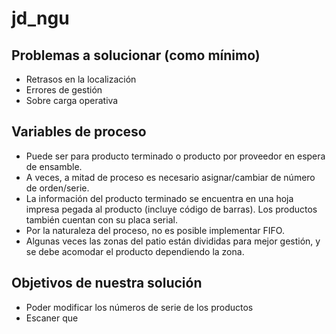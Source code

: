 # jd_ngu

## Problemas a solucionar (como mínimo)
- Retrasos en la localización
- Errores de gestión
- Sobre carga operativa
## Variables de proceso
- Puede ser para producto terminado o producto por proveedor en espera de ensamble.
- A veces, a mitad de proceso es necesario asignar/cambiar de número de orden/serie.
- La información del producto terminado se encuentra en una hoja impresa pegada al producto (incluye código de barras). Los productos también cuentan con su placa serial.
- Por la naturaleza del proceso, no es posible implementar FIFO.
- Algunas veces las zonas del patio están divididas para mejor gestión, y se debe acomodar el producto dependiendo la zona.

## Objetivos de nuestra solución
- Poder modificar los números de serie de los productos
- Escaner que
